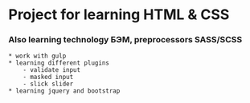 # Project for learning HTML & CSS
### Also learning technology БЭМ, preprocessors SASS/SCSS
    * work with gulp
    * learning different plugins
        - validate input
        - masked input
        - slick slider
    * learning jquery and bootstrap
